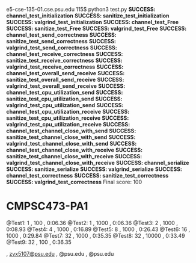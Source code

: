 e5-cse-135-01.cse.psu.edu 115$ python3 test.py
****SUCCESS: channel_test_initialization****
****SUCCESS: sanitize_test_initialization****
****SUCCESS: valgrind_test_initialization****
****SUCCESS: channel_test_Free****
****SUCCESS: sanitize_test_Free****
****SUCCESS: valgrind_test_Free****
****SUCCESS: channel_test_send_correctness****
****SUCCESS: sanitize_test_send_correctness****
****SUCCESS: valgrind_test_send_correctness****
****SUCCESS: channel_test_receive_correctness****
****SUCCESS: sanitize_test_receive_correctness****
****SUCCESS: valgrind_test_receive_correctness****
****SUCCESS: channel_test_overall_send_receive****
****SUCCESS: sanitize_test_overall_send_receive****
****SUCCESS: valgrind_test_overall_send_receive****
****SUCCESS: channel_test_cpu_utilization_send****
****SUCCESS: sanitize_test_cpu_utilization_send****
****SUCCESS: valgrind_test_cpu_utilization_send****
****SUCCESS: channel_test_cpu_utilization_receive****
****SUCCESS: sanitize_test_cpu_utilization_receive****
****SUCCESS: valgrind_test_cpu_utilization_receive****
****SUCCESS: channel_test_channel_close_with_send****
****SUCCESS: sanitize_test_channel_close_with_send****
****SUCCESS: valgrind_test_channel_close_with_send****
****SUCCESS: channel_test_channel_close_with_receive****
****SUCCESS: sanitize_test_channel_close_with_receive****
****SUCCESS: valgrind_test_channel_close_with_receive****
****SUCCESS: channel_serialize****
****SUCCESS: sanitize_serialize****
****SUCCESS: valgrind_serialize****
****SUCCESS: channel_test_correctness****
****SUCCESS: sanitize_test_correctness****
****SUCCESS: valgrind_test_correctness****
Final score: 100


# CMPSC473-PA1

@Test1:  1 ,  100 ,  0:06.36 
@Test2:  1 ,  1000 ,   0:06.36 
@Test3:  2 ,  1000 ,  0:08.93 
@Test4:  4 ,  1000 ,  0:16.89 
@Test5:  8 ,  1000 ,  0:26.43 
@Test6:  16 ,  1000 ,  0:29.84 
@Test7:  32 ,  1000 ,  0:35.35 
@Test8:  32 ,  10000 ,  0:33.49 
@Test9: 32 ,  100 ,  0:36.35 

 , zvx5107@psu.edu
 , @psu.edu
 , @psu.edu